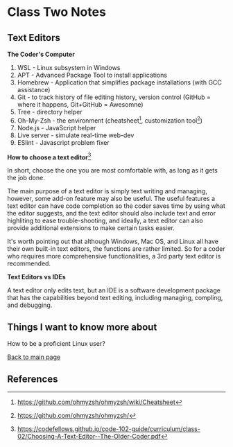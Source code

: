 # Class Two Notes

## Text Editors

**The Coder's Computer**

1. WSL - Linux subsystem in Windows
2. APT -  Advanced Package Tool to install applications
3. Homebrew - Application that simplifies package installations (with GCC assistance)
4. Git - to track history of file editing history, version control (GitHub = where it happens, Git+GitHub = Awesomne)
5. Tree - directory helper
6. Oh-My-Zsh - the environment (cheatsheet[^1], customization tool[^2])
7. Node.js - JavaScript helper
8. Live server - simulate real-time web-dev
9. ESlint - Javascript problem fixer

**How to choose a text editor**[^3]

In short, choose the one you are most comfortable with, as long as it gets the job done.

The main purpose of a text editor is simply text writing and managing, however, some add-on feature may also be useful. The useful features a text editor can have code completion so the coder saves time by using what the editor suggests, and the text editor should also include text and error highliting to ease trouble-shooting, and ideally, a text editor can also provide additional extensions to make certain tasks easier. 

It's worth pointing out that although Windows, Mac OS, and Linux all have their own built-in text editors, the functions are rather limited. So for a coder who requires more comprehensive functionalities, a 3rd party text editor is recommended. 

**Text Editors vs IDEs**

A text editor only edits text, but an IDE is a software development package that has the capabilities beyond text editing, including managing, compling, and debugging. 

 
## Things I want to know more about

How to be a proficient Linux user?

  
 [Back to main page](https://mirandalu2020.github.io/reading-notes/)
 
 
## References
[^1]:https://github.com/ohmyzsh/ohmyzsh/wiki/Cheatsheet
[^2]:https://github.com/ohmyzsh/ohmyzsh/
[^3]:https://codefellows.github.io/code-102-guide/curriculum/class-02/Choosing-A-Text-Editor--The-Older-Coder.pdf
 
